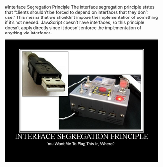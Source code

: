 #Interface Segregation Principle
The interface segregation principle states that “clients shouldn’t be forced to depend on interfaces that they don’t use.”
This means that we shouldn’t impose the implementation of something if it’s not needed.
JavaScript doesn’t have interfaces, so this principle doesn’t apply directly since it doesn’t enforce the implementation of anything via interfaces.


![ISP example image](./assets/ISP.jpg)